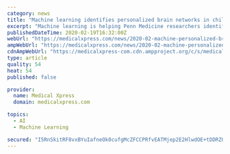 ```yaml
---
category: news
title: "Machine learning identifies personalized brain networks in children"
excerpt: "Machine learning is helping Penn Medicine researchers identify the size and shape of brain networks in individual children, which may be useful for understanding psychiatric disorders. In a new study published today in the journal Neuron, a multidisciplinary team showed how brain networks unique to each child can predict cognition. The study ..."
publishedDateTime: 2020-02-19T16:32:00Z
webUrl: "https://medicalxpress.com/news/2020-02-machine-personalized-brain-networks-children.html"
ampWebUrl: "https://medicalxpress.com/news/2020-02-machine-personalized-brain-networks-children.amp"
cdnAmpWebUrl: "https://medicalxpress-com.cdn.ampproject.org/c/s/medicalxpress.com/news/2020-02-machine-personalized-brain-networks-children.amp"
type: article
quality: 54
heat: 54
published: false

provider:
  name: Medical Xpress
  domain: medicalxpress.com

topics:
  - AI
  - Machine Learning

secured: "I5RnSkitRF8vxBYuIafneOk0cufgMcZFCCPRfvEATMjep2E2HlwdOE+tDDRZOc0Sk7JsvtgECCsYezz6kPZ5XK2zKikLBfU4F0xYmz+wj2N1MiBxB4S2VVv8tFMA7M/rYSw8M0698duXzXupjA/AV2W9mye3YFHqUJfh2W1LqJdaM9bZ/W/l/P62EHJ/8OQ89ASwo/5c/5L8gHVyNJIav6CoS296biENLW4UgbHsKfrWJrt47G7TeCzOnBXZiHsH4KmSnoHtZeepSsX7WQHUmkQ2YE+3Nb2inz2HUqJeCkgeYNVJ3lXvM222OCZVcovcDg6tPmYWyK+S+J93pbJVKK3p1WTBG9QIs61OGbEyjg/hv7QOQ4u8AdPqjbMtlL6FFmhABD79jW8ZLMWUpPdSyqarMYR46bH1tp4IBWYubwLNaDqjpEDFaZalLOjsYEFEjJn21dkuXUf0C0yAWWcxNAq7wqsjBy5TucKL1T1BPZE=;Gd8QrHP9zTx+H0pN9ivFfw=="
---
```


